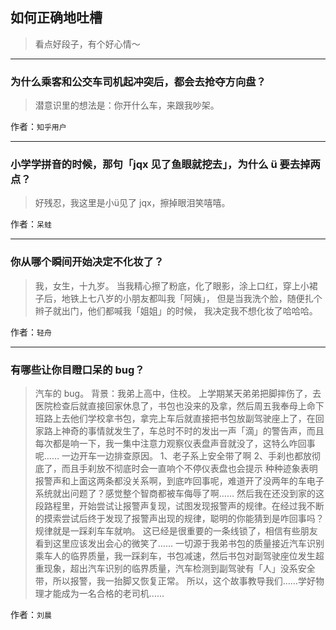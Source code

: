## 如何正确地吐槽

> 看点好段子，有个好心情～


 
---

### 为什么乘客和公交车司机起冲突后，都会去抢夺方向盘？

> 潜意识里的想法是：你开什么车，来跟我吵架。


作者：`知乎用户`

---

### 小学学拼音的时候，那句「jqx 见了鱼眼就挖去」，为什么 ü 要去掉两点？

> 好残忍，我这里是小ü见了 jqx，擦掉眼泪笑嘻嘻。


作者：`呆蛙`

---

### 你从哪个瞬间开始决定不化妆了？

> 我，女生，十九岁。
> 当我精心擦了粉底，化了眼影，涂上口红，穿上小裙子后，地铁上七八岁的小朋友都叫我「阿姨」，
> 但是当我洗个脸，随便扎个辫子就出门，他们都喊我「姐姐」的时候，
> 我决定我不想化妆了哈哈哈。


作者：`轻舟`

---

### 有哪些让你目瞪口呆的 bug？

> 汽车的 bug。
> 背景：我弟上高中，住校。
> 上学期某天弟弟把脚摔伤了，去医院检查后就直接回家休息了，书包也没来的及拿，然后周五我奉母上命下班路上去他们学校拿书包，拿完上车后就直接把书包放副驾驶座上了，在回家路上神奇的事情就发生了，车总时不时的发出一声「滴」的警告声，而且每次都是响一下，我一集中注意力观察仪表盘声音就没了，这特么咋回事呢……
> 一边开车一边排查原因。
> 1、老子系上安全带了啊
> 2、手刹也都放彻底了，而且手刹放不彻底时会一直响个不停仪表盘也会提示
> 种种迹象表明报警声和上面这两条都没关系啊，到底咋回事呢，难道开了没两年的车电子系统就出问题了？感觉整个智商都被车侮辱了啊……
> 然后我在还没到家的这段路程里，开始尝试让报警声复现，试图发现报警声的规律。在经过我不断的摸索尝试后终于发现了报警声出现的规律，聪明的你能猜到是咋回事吗？
> 规律就是一踩刹车车就响。
> 这已经是很重要的一条线锁了，相信有些朋友看到这里应该发出会心的微笑了……
> 一切源于我弟书包的质量接近汽车识别乘车人的临界质量，我一踩刹车，书包减速，然后书包对副驾驶座位发生超重现象，超出汽车识别的临界质量，汽车检测到副驾驶有「人」没系安全带，所以报警，我一抬脚又恢复正常。
> 所以，这个故事教导我们……学好物理才能成为一名合格的老司机……


作者：`刘晨`